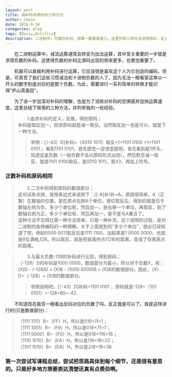 ```yaml
---
layout: post
title: 由补码求原码的三种方法
author: CHxin
date: 2016-8-30
categories: blog
tags: [Basic,Artifice]
description: 二进制中，负数的补码，很难一眼看穿是几。这里列举三种方法求得原码：定义、二次补码、-128运算。
---
```


&emsp;&emsp;在二进制运算中，减法运算通常会转变为加法运算，其中至关重要的一步就是求得负数的补码。这使得负数的补码比源码出现的频率更多，也更加重要了。  

&emsp;&emsp;机器可以直接利用补码进行运算，它应该很是喜欢这个人为它创造的编码，但是，可真苦了我们这些习惯减法和十进制负数的人了，因为无法一眼看穿这串以一开头的数字到底对应的是那个负数。为此，需要进行一系列简单的转换才能识得“庐山真面目”。  

&emsp;&emsp;为了进一步加深对补码的理解，也是为了消除对补码的恐惧感并加快运算速度，这里总结下常用的三种方法，并列举我的一些经验。  

> &emsp;&emsp;1.由求补码的定义，反推，得到原码；  
> 补码是取反加一，则求原码就是减一取反。当然取反加一也是可以，就是下一种方法。  

>> 举例：[（-43）D]补码=（0010 1011）取反+1=1101 0100 +1=1101 0101 。看到1101   0101，首先感觉一定很歪腻吧。首先看到是1开头，知道这是负数（一般负数不会以原码形式出现），然后默念减一取反，就是1101 0100取反，是0010 1011，是43，再加上符号。   

### **正数补码和原码相同**  

> &emsp;&emsp;2.二次补码得到原码的数值部分；  
> 这句话有点绕，就用表达式来说明下：[[-A]补]补=A。原因很简单，A（正数）在数轴的位置，是在原点右侧A个单位，按位取反后，得到的就是位于数轴左侧为负，多少个单位呢，然后加一，是右移一个单位，再取反，到了数轴右侧为正，多少个单位呢，然后再加一，是不是与A重合了。  
> 这种方法不见得比第一种方法简单，只是一种补充，这个说明的过程，是对二进制的各种编码的一种理解。关于上面提到的“多少个单位”，想必已经知道了吧，例如0000 0011取反后是1111 1100，加起来是1 0000 0000，也就是8位满格,128。所以取反，就是把我离终点(128)的距离，变成了你离原点的距离。  

> &emsp;&emsp;3.与最大负数-128的补码进行比较，得到原码；  
（-128）D的补码是1000 0000，数值部分为最小。所以对于负数X，有：(X)D - (-128)D = (X)B - (1000 0000)B = (X)B的数值部分。因此，（X）D=（-128）+ (X)B的数值部分。    
>> 举例说明吧，[（-43）D]补码=1101 0101 ，原码就是-128+（101 0101）=-128+85=-43.  

&emsp;&emsp;不知道现在能否一眼看出反码对应的负数了吗，反正我是可以了。我是这样进行的(只是数值部分)：  

> （1111 1111）B=（FF）H，所以是0*16+1*1=1；  
> （1111 1001）B=（F9）H，所以是0*16+7*1=7；  
> （1111 0000）B=（F0）H，所以是0*16+1*16=16；  
> （1110 1010）B=（EA）H，所以是1*16+1*6=22；  
> （1101 1010）B=（DA）H，所以是2*16+1*6=38  

### 第一次尝试写课程总结，尝试把思路具体到每个细节，还是很有意思的。只是好多地方想要表达清楚还真有点费劲啊。
